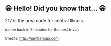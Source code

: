 ## :smile: Hello! Did you know that... :smile:
217 is the area code for central Illinois.

<sup>(come back in 5 minutes for the next trivia)</sup>


<sup>Credits: http://numbersapi.com</sup>

